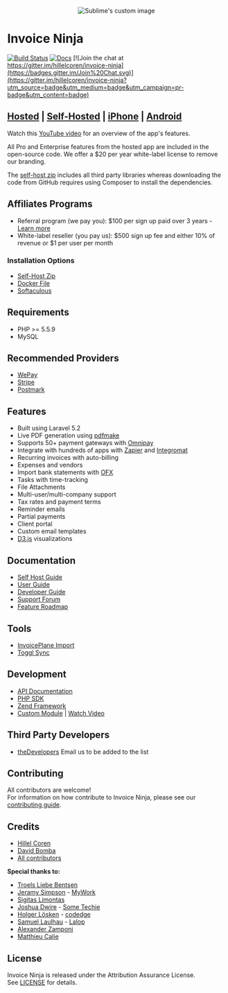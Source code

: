 <p align="center">
    <img src="https://raw.githubusercontent.com/hillelcoren/invoice-ninja/master/public/images/round_logo.png" alt="Sublime's custom image"/>
</p>

# Invoice Ninja

[![Build Status](https://travis-ci.org/invoiceninja/invoiceninja.svg?branch=develop)](https://travis-ci.org/invoiceninja/invoiceninja)
[![Docs](https://readthedocs.org/projects/invoice-ninja/badge/?version=latest)](http://docs.invoiceninja.com/en/latest/?badge=latest)
[![Join the chat at https://gitter.im/hillelcoren/invoice-ninja](https://badges.gitter.im/Join%20Chat.svg)](https://gitter.im/hillelcoren/invoice-ninja?utm_source=badge&utm_medium=badge&utm_campaign=pr-badge&utm_content=badge)

## [Hosted](https://www.invoiceninja.com) | [Self-Hosted](https://www.invoiceninja.org) | [iPhone](https://itunes.apple.com/WebObjects/MZStore.woa/wa/viewSoftware?id=1220337560&mt=8) | [Android](https://play.google.com/store/apps/details?id=com.invoiceninja.invoiceninja)

Watch this [YouTube video](https://www.youtube.com/watch?v=xHGKvadapbA) for an overview of the app's features.

All Pro and Enterprise features from the hosted app are included in the open-source code. We offer a $20 per year white-label license to remove our branding.

The [self-host zip](https://www.invoiceninja.com/self-host/) includes all third party libraries whereas downloading the code from GitHub requires using Composer to install the dependencies.

## Affiliates Programs
* Referral program (we pay you): $100 per sign up paid over 3 years - [Learn more](https://www.invoiceninja.com/referral-program/)
* White-label reseller (you pay us): $500 sign up fee and either 10% of revenue or $1 per user per month

### Installation Options
* [Self-Host Zip](https://www.invoiceninja.com/knowledgebase/self-host/)
* [Docker File](https://github.com/invoiceninja/dockerfiles)
* [Softaculous](https://www.softaculous.com/apps/ecommerce/Invoice_Ninja)

## Requirements

* PHP >= 5.5.9
* MySQL

## Recommended Providers
* [WePay](https://www.invoiceninja.com/wepay-accept-online-payments-instantly/)
* [Stripe](https://stripe.com/)
* [Postmark](https://postmarkapp.com/)

## Features
* Built using Laravel 5.2
* Live PDF generation using [pdfmake](http://pdfmake.org/)
* Supports 50+ payment gateways with [Omnipay](https://github.com/thephpleague/omnipay)
* Integrate with hundreds of apps with [Zapier](https://zapier.com/zapbook/invoice-ninja/) and [Integromat](https://www.integromat.com/en/integrations/invoiceninja)
* Recurring invoices with auto-billing
* Expenses and vendors
* Import bank statements with [OFX](http://www.ofxhome.com/)
* Tasks with time-tracking
* File Attachments
* Multi-user/multi-company support
* Tax rates and payment terms
* Reminder emails
* Partial payments
* Client portal
* Custom email templates
* [D3.js](http://d3js.org/) visualizations

## Documentation
* [Self Host Guide](https://www.invoiceninja.com/self-host)
* [User Guide](http://docs.invoiceninja.com/en/latest/)
* [Developer Guide](https://www.invoiceninja.com/knowledgebase/developer-guide/)
* [Support Forum](https://www.invoiceninja.com/forums/forum/support/)
* [Feature Roadmap](https://trello.com/b/63BbiVVe/)

## Tools
* [InvoicePlane Import](https://github.com/turbo124/Plane2Ninja)
* [Toggl Sync](https://github.com/Matth--/toggl-invoiceninja-sync)

## Development
* [API Documentation](https://www.invoiceninja.com/api-documentation/)
* [PHP SDK](https://github.com/invoiceninja/sdk-php)
* [Zend Framework](https://github.com/alexz707/InvoiceNinjaModule)
* [Custom Module](http://docs.invoiceninja.com/en/latest/custom_modules.html) | [Watch Video](https://www.youtube.com/watch?v=8jJ-PYuq85k)

## Third Party Developers
* [theDevelopers](https://www.thedevelopers.ro/customisation-request-invoiceninja)
Email us to be added to the list

## Contributing
All contributors are welcome!  
For information on how contribute to Invoice Ninja, please see our [contributing guide](CONTRIBUTING.md).

## Credits
* [Hillel Coren](https://hillelcoren.com/)
* [David Bomba](https://github.com/turbo124)
* [All contributors](https://github.com/invoiceninja/invoiceninja/graphs/contributors)

**Special thanks to:**
* [Troels Liebe Bentsen](https://github.com/tlbdk)
* [Jeramy Simpson](https://github.com/JeramyMywork) - [MyWork](https://www.mywork.com.au)
* [Sigitas Limontas](https://lt.linkedin.com/in/sigitaslimontas)
* [Joshua Dwire](https://github.com/joshuadwire) - [Some Techie](https://www.sometechie.com)
* [Holger Lösken](https://github.com/codedge) - [codedge](http://codedge.de)
* [Samuel Laulhau](https://github.com/lalop) - [Lalop](http://lalop.co/)
* [Alexander Zamponi](https://github.com/alexz707)
* [Matthieu Calie](https://github.com/Matth--)

## License
Invoice Ninja is released under the Attribution Assurance License.  
See [LICENSE](LICENSE) for details.
